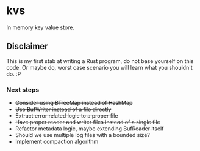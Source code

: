 # kvs
In memory key value store.

## Disclaimer

This is my first stab at writing a Rust program, do not base yourself on this code. Or maybe do, worst case scenario you will learn what you shouldn't do. :P

### Next steps

* ~~Consider using BTreeMap instead of HashMap~~
* ~~Use BufWriter instead of a file directly~~
* ~~Extract error related logic to a proper file~~
* ~~Have proper reader and writer files instead of a single file~~
* ~~Refactor metadata logic, maybe extending BufReader itself~~
* Should we use multiple log files with a bounded size?
* Implement compaction algorithm
